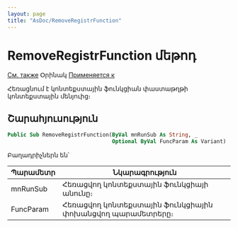 ```yaml
---
layout: page
title: "AsDoc/RemoveRegistrFunction"
---
```


# RemoveRegistrFunction մեթոդ

[См. также](../Asdoc.md) Օրինակ [Применяется к](../Asdoc.md)

Հեռացնում է կոնտեքստային ֆունկցիան փաստաթղթի կոնտեքստային մենյուից։

## Շարահյուսություն

``` vb
Public Sub RemoveRegistrFunction(ByVal mnRunSub As String, _
                                 Optional ByVal FuncParam As Variant)
```

Բաղադրիչներն են՝ 

| Պարամետր | Նկարագրություն |
|--|--|
| mnRunSub | Հեռացվող կոնտեքստային ֆունկցիայի անունը։ |
| FuncParam | Հեռացվող կոնտեքստային ֆունկցիային փոխանցվող պարամետրերը։ |
